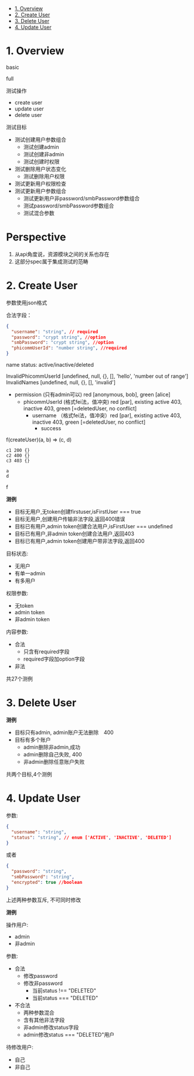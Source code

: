 <!-- TOC -->

- [1. Overview](#1-overview)
- [2. Create User](#2-create-user)
- [3. Delete User](#3-delete-user)
- [4. Update User](#4-update-user)

<!-- /TOC -->

# 1. Overview

basic

full

测试操作

+ create user
+ update user
+ delete user

测试目标
+ 测试创建用户参数组合
  + 测试创建admin
  + 测试创建非admin
  + 测试创建时权限
+ 测试删除用户状态变化
  + 测试删除用户权限
+ 测试更新用户权限检查
+ 测试更新用户参数组合
  + 测试更新用户非password/smbPassword参数组合
  + 测试password/smbPassword参数组合
  + 测试混合参数

# Perspective

1. 从api角度说，资源模块之间的关系也存在
2. 这部分spec属于集成测试的范畴

# 2. Create User

参数使用json格式

合法字段：

```json
{
  "username": "string", // required
  "password": "crypt string", //option
  "smbPassword": "crypt string", //option
  "phicommUserId": "number string", //required
}
```

name
status: active/inactive/deleted

InvalidPhicommUserId [undefined, null, {}, [], 'hello', 'number out of range']
InvalidNames [undefined, null, {}, [], 'invalid']

+ permission (只有admin可以) red [anonymous, bob], green [alice]
  + phicommUserId (格式fei法，值冲突) red [par], existing active 403, inactive 403, green [=deletedUser, no conflict]
    + username （格式fei法，值冲突）red [par], existing active 403, inactive 403, green [=deletedUser, no conflict]
      + success

f(createUser)(a, b) => (c, d)
```
c1 200 {}
c2 400 {}
c3 403 {}
```

```
a
d
```

f




**测例**

+ 目标无用户,无token创建firstuser,isFirstUser === true
+ 目标无用户,创建用户传输非法字段,返回400错误
+ 目标已有用户,admin token创建合法用户,isFirstUser === undefined
+ 目标已有用户,非admin token创建合法用户,返回403
+ 目标已有用户,admin token创建用户带非法字段,返回400

目标状态:
+ 无用户
+ 有单一admin
+ 有多用户

权限参数:
+ 无token
+ admin token
+ 非admin token

内容参数:
+ 合法
  + 只含有required字段
  + required字段加option字段
+ 非法

共27个测例

# 3. Delete User

**测例**

+ 目标只有admin, admin账户无法删除　400
+ 目标有多个账户
  + admin删除非admin,成功
  + admin删除自己失败, 400
  + 非admin删除任意账户失败

共两个目标,4个测例

# 4. Update User

参数:

```json
{
  "username": "string",
  "status": "string", // enum ['ACTIVE', 'INACTIVE', 'DELETED']
}
```

或者

```json
{
  "password": "string",
  "smbPassword": "string",
  "encrypted": true //boolean
}
```

上述两种参数互斥, 不可同时修改

**测例**

操作用户:
+ admin
+ 非admin

参数:
+ 合法
  + 修改password
  + 修改非password
    + 当前status !== "DELETED"
    + 当前status === "DELETED"
+ 不合法
  + 两种参数混合
  + 含有其他非法字段
  + 非admin修改status字段
  + admin修改status === "DELETED"用户

待修改用户:
+ 自己
+ 非自己
